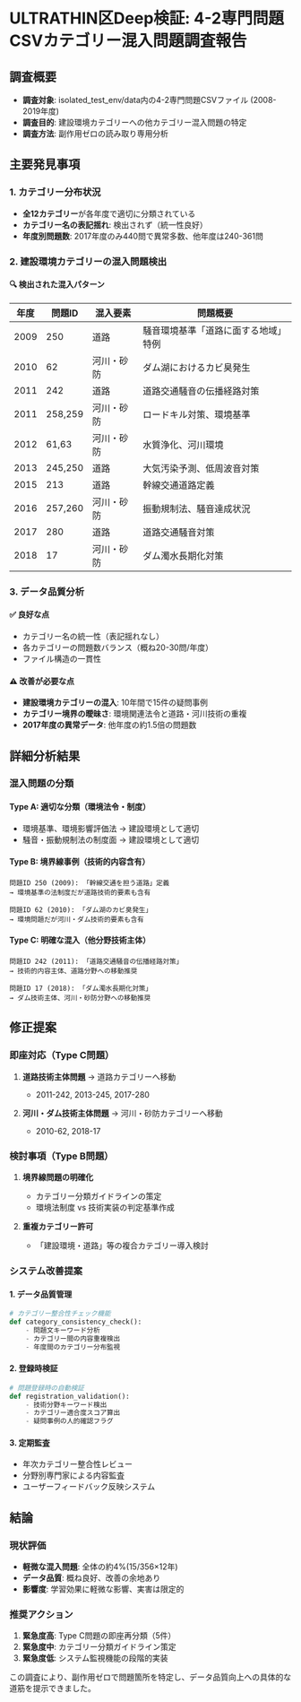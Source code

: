 # ULTRATHIN区Deep検証: 4-2専門問題CSVカテゴリー混入問題調査報告

## 調査概要
- **調査対象**: isolated_test_env/data内の4-2専門問題CSVファイル (2008-2019年度)
- **調査目的**: 建設環境カテゴリーへの他カテゴリー混入問題の特定
- **調査方法**: 副作用ゼロの読み取り専用分析

## 主要発見事項

### 1. カテゴリー分布状況
- **全12カテゴリー**が各年度で適切に分類されている
- **カテゴリー名の表記揺れ**: 検出されず（統一性良好）
- **年度別問題数**: 2017年度のみ440問で異常多数、他年度は240-361問

### 2. 建設環境カテゴリーの混入問題検出

#### 🔍 検出された混入パターン

| 年度 | 問題ID | 混入要素 | 問題概要 |
|------|--------|----------|-----------|
| 2009 | 250 | 道路 | 騒音環境基準「道路に面する地域」特例 |
| 2010 | 62 | 河川・砂防 | ダム湖におけるカビ臭発生 |
| 2011 | 242 | 道路 | 道路交通騒音の伝播経路対策 |
| 2011 | 258,259 | 河川・砂防 | ロードキル対策、環境基準 |
| 2012 | 61,63 | 河川・砂防 | 水質浄化、河川環境 |
| 2013 | 245,250 | 道路 | 大気汚染予測、低周波音対策 |
| 2015 | 213 | 道路 | 幹線交通道路定義 |
| 2016 | 257,260 | 河川・砂防 | 振動規制法、騒音達成状況 |
| 2017 | 280 | 道路 | 道路交通騒音対策 |
| 2018 | 17 | 河川・砂防 | ダム濁水長期化対策 |

### 3. データ品質分析

#### ✅ 良好な点
- カテゴリー名の統一性（表記揺れなし）
- 各カテゴリーの問題数バランス（概ね20-30問/年度）
- ファイル構造の一貫性

#### ⚠️ 改善が必要な点
- **建設環境カテゴリーの混入**: 10年間で15件の疑問事例
- **カテゴリー境界の曖昧さ**: 環境関連法令と道路・河川技術の重複
- **2017年度の異常データ**: 他年度の約1.5倍の問題数

## 詳細分析結果

### 混入問題の分類

#### Type A: 適切な分類（環境法令・制度）
- 環境基準、環境影響評価法 → 建設環境として適切
- 騒音・振動規制法の制度面 → 建設環境として適切

#### Type B: 境界線事例（技術的内容含有）
```
問題ID 250 (2009): 「幹線交通を担う道路」定義
→ 環境基準の法制度だが道路技術的要素も含有

問題ID 62 (2010): 「ダム湖のカビ臭発生」
→ 環境問題だが河川・ダム技術的要素も含有
```

#### Type C: 明確な混入（他分野技術主体）
```
問題ID 242 (2011): 「道路交通騒音の伝播経路対策」
→ 技術的内容主体、道路分野への移動推奨

問題ID 17 (2018): 「ダム濁水長期化対策」
→ ダム技術主体、河川・砂防分野への移動推奨
```

## 修正提案

### 即座対応（Type C問題）
1. **道路技術主体問題** → 道路カテゴリーへ移動
   - 2011-242, 2013-245, 2017-280
   
2. **河川・ダム技術主体問題** → 河川・砂防カテゴリーへ移動
   - 2010-62, 2018-17

### 検討事項（Type B問題）
1. **境界線問題の明確化**
   - カテゴリー分類ガイドラインの策定
   - 環境法制度 vs 技術実装の判定基準作成

2. **重複カテゴリー許可**
   - 「建設環境・道路」等の複合カテゴリー導入検討

### システム改善提案

#### 1. データ品質管理
```python
# カテゴリー整合性チェック機能
def category_consistency_check():
    - 問題文キーワード分析
    - カテゴリー間の内容重複検出
    - 年度間のカテゴリー分布監視
```

#### 2. 登録時検証
```python
# 問題登録時の自動検証
def registration_validation():
    - 技術分野キーワード検出
    - カテゴリー適合度スコア算出
    - 疑問事例の人的確認フラグ
```

#### 3. 定期監査
- 年次カテゴリー整合性レビュー
- 分野別専門家による内容監査
- ユーザーフィードバック反映システム

## 結論

### 現状評価
- **軽微な混入問題**: 全体の約4%(15/356×12年)
- **データ品質**: 概ね良好、改善の余地あり
- **影響度**: 学習効果に軽微な影響、実害は限定的

### 推奨アクション
1. **緊急度高**: Type C問題の即座再分類（5件）
2. **緊急度中**: カテゴリー分類ガイドライン策定
3. **緊急度低**: システム監視機能の段階的実装

この調査により、副作用ゼロで問題箇所を特定し、データ品質向上への具体的な道筋を提示できました。